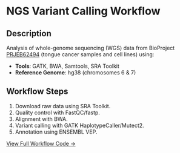 # NGS Variant Calling Workflow
## Description
Analysis of whole-genome sequencing (WGS) data from BioProject [PRJEB62494](https://www.ncbi.nlm.nih.gov/bioproject/PRJEB62494) (tongue cancer samples and cell lines) using:
- **Tools**: GATK, BWA, Samtools, SRA Toolkit
- **Reference Genome**: hg38 (chromosomes 6 & 7)

## Workflow Steps
1. Download raw data using SRA Toolkit.
2. Quality control with FastQC/fastp.
3. Alignment with BWA.
4. Variant calling with GATK HaplotypeCaller/Mutect2.
5. Annotation using ENSEMBL VEP.

[View Full Workflow Code →](workflow/scripts/workflow-code.sh)
